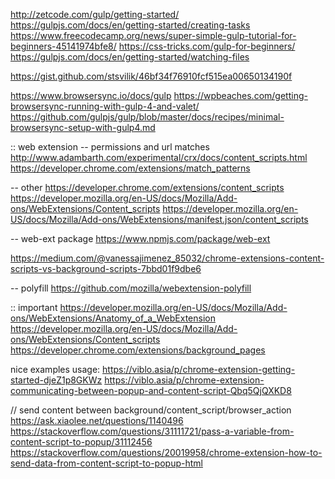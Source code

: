 http://zetcode.com/gulp/getting-started/
https://gulpjs.com/docs/en/getting-started/creating-tasks
https://www.freecodecamp.org/news/super-simple-gulp-tutorial-for-beginners-45141974bfe8/
https://css-tricks.com/gulp-for-beginners/
https://gulpjs.com/docs/en/getting-started/watching-files

https://gist.github.com/stsvilik/46bf34f76910fcf515ea00650134190f

https://www.browsersync.io/docs/gulp
https://wpbeaches.com/getting-browsersync-running-with-gulp-4-and-valet/
https://github.com/gulpjs/gulp/blob/master/docs/recipes/minimal-browsersync-setup-with-gulp4.md

:: web extension
-- permissions and url matches
http://www.adambarth.com/experimental/crx/docs/content_scripts.html
https://developer.chrome.com/extensions/match_patterns

-- other
https://developer.chrome.com/extensions/content_scripts
https://developer.mozilla.org/en-US/docs/Mozilla/Add-ons/WebExtensions/Content_scripts
https://developer.mozilla.org/en-US/docs/Mozilla/Add-ons/WebExtensions/manifest.json/content_scripts

-- web-ext package
https://www.npmjs.com/package/web-ext

https://medium.com/@vanessajimenez_85032/chrome-extensions-content-scripts-vs-background-scripts-7bbd01f9dbe6

-- polyfill 
https://github.com/mozilla/webextension-polyfill

:: important
https://developer.mozilla.org/en-US/docs/Mozilla/Add-ons/WebExtensions/Anatomy_of_a_WebExtension
https://developer.mozilla.org/en-US/docs/Mozilla/Add-ons/WebExtensions/Content_scripts
https://developer.chrome.com/extensions/background_pages

nice examples usage:
https://viblo.asia/p/chrome-extension-getting-started-djeZ1p8GKWz
https://viblo.asia/p/chrome-extension-communicating-between-popup-and-content-script-Qbq5QjQXKD8

// send content between background/content_script/browser_action
https://ask.xiaolee.net/questions/1140496
https://stackoverflow.com/questions/31111721/pass-a-variable-from-content-script-to-popup/31112456
https://stackoverflow.com/questions/20019958/chrome-extension-how-to-send-data-from-content-script-to-popup-html